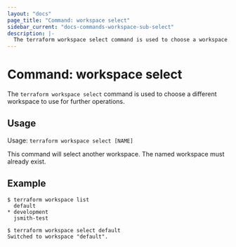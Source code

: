 ```yaml
---
layout: "docs"
page_title: "Command: workspace select"
sidebar_current: "docs-commands-workspace-sub-select"
description: |-
  The terraform workspace select command is used to choose a workspace.
---
```


# Command: workspace select

The `terraform workspace select` command is used to choose a different
workspace to use for further operations.

## Usage

Usage: `terraform workspace select [NAME]`

This command will select another workspace. The named workspace must already
exist.

## Example

```
$ terraform workspace list
  default
* development
  jsmith-test

$ terraform workspace select default
Switched to workspace "default".
```
